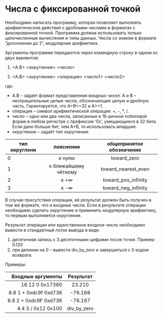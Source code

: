 # Числа с фиксированной точкой 

Необходимо написать программу, которая позволяет выполнять арифметические действия с дробными числами в форматах с фиксированной точкой. Программа должна использовать только целочисленные вычисления и типы данных. Числа со знаком в формате “дополнение до 2”, модулярная арифметика. 

Аргументы программе передаются через командную строку в одном из двух вариантов:
1. <A.B> <округление> <число> 

2. <A.B> <округление> <операция> <число1> <число2>

где: 
* A.B – задаёт формат представления входных чисел. A и B – неотрицательные целые числа, обозначающие целую и дробную часть. Гарантируется, что A+B<=32 и A>=1.
* операция – символ арифметической операции: +, -, *, /.
* число – одно или два числа, записанные в 16-ричной побитовой форме в любом регистре с префиксом ‘0x’, умещающиеся в 32 бита. Если дано больше бит, чем A+B, то использовать младшие. 
* округление – задаёт тип округления:


| тип округлени | пояснение            |   общепринятое обозначение         |
| ------------- |:--------------------:|:----------------------------------:|
| 0             | к нулю               | toward_zero                        |
| 1             | к ближайшему чётному | toward_nearest_even                |
| 2             | к +∞                 | toward_pos_infinity                |
| 3             | к -∞                 | toward_neg_infinity                |



В случае присутствия операции, её результат должен быть получен в том же формате, что и входные числа. Если в результате операции необходимо сделать округление и применить модулярную арифметику, то первым выполняется округление.

Результат операции или единственное входное число необходимо вывести в стандартный поток вывода в виде:
1. десятичная запись с 3 десятичными цифрами после точки. Пример: 0.120
2. при делении на 0 – вывести div_by_zero и завершиться с 0 кодом возврата.

Примеры:


| Входные аргументы                  | Результат           |  
| ----------------------------------:|:-------------------:|
| 16.12 0 0x17360                    | 23.210              | 
| 8.8   1 + 0xdc9f 0xd736            | -76.168             |
| 8.8   2 + 0xdc9F 0xd736            | -76.167             | 
| 4.4   3 / 0x12   0x100             | div_by_zero         | 


